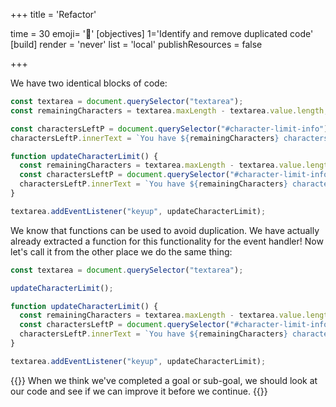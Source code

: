 +++
title = 'Refactor'

time = 30
emoji= '🧹'
[objectives]
    1='Identify and remove duplicated code'
[build]
  render = 'never'
  list = 'local'
  publishResources = false

+++

We have two identical blocks of code:

```js {linenos=table,linenostart=1 hl_lines=["2-5", "8-10"]}
const textarea = document.querySelector("textarea");
const remainingCharacters = textarea.maxLength - textarea.value.length;

const charactersLeftP = document.querySelector("#character-limit-info");
charactersLeftP.innerText = `You have ${remainingCharacters} characters remaining`;

function updateCharacterLimit() {
  const remainingCharacters = textarea.maxLength - textarea.value.length;
  const charactersLeftP = document.querySelector("#character-limit-info");
  charactersLeftP.innerText = `You have ${remainingCharacters} characters remaining`;
}

textarea.addEventListener("keyup", updateCharacterLimit);
```

We know that functions can be used to avoid duplication. We have actually already extracted a function for this functionality for the event handler! Now let's call it from the other place we do the same thing:

```js
const textarea = document.querySelector("textarea");

updateCharacterLimit();

function updateCharacterLimit() {
  const remainingCharacters = textarea.maxLength - textarea.value.length;
  const charactersLeftP = document.querySelector("#character-limit-info");
  charactersLeftP.innerText = `You have ${remainingCharacters} characters remaining`;
}

textarea.addEventListener("keyup", updateCharacterLimit);
```

{{<note type="tip" title="Remember">}}
When we think we've completed a goal or sub-goal, we should look at our code and see if we can improve it before we continue.
{{</note>}}
